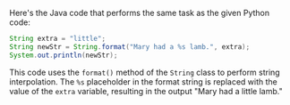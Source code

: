 Here's the Java code that performs the same task as the given Python code:
```java
String extra = "little";
String newStr = String.format("Mary had a %s lamb.", extra);
System.out.println(newStr);
```
This code uses the `format()` method of the `String` class to perform string interpolation. The `%s` placeholder in the format string is replaced with the value of the `extra` variable, resulting in the output "Mary had a little lamb."

